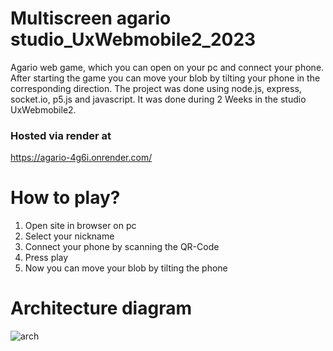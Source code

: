 # Multiscreen agario studio_UxWebmobile2_2023

Agario web game, which you can open on your pc and connect your phone. After starting the game you can move your blob by tilting your phone in the corresponding direction. The project was done using node.js, express, socket.io, p5.js and javascript. It was done during 2 Weeks in the studio UxWebmobile2. 

### Hosted via render at 
https://agario-4g6i.onrender.com/

# How to play?
1. Open site in browser on pc
2. Select your nickname
3. Connect your phone by scanning the QR-Code
4. Press play
5. Now you can move your blob by tilting the phone

# Architecture diagram
![arch](https://user-images.githubusercontent.com/91537937/225055448-79d42296-c0ba-4f5a-af3d-7a303e17bb77.png)
